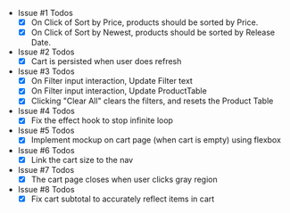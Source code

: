 - Issue #1 Todos
    - [x] On Click of Sort by Price, products should be sorted by Price.
    - [x] On Click of Sort by Newest, products should be sorted by Release Date.
 
- Issue #2 Todos
    - [x] Cart is persisted when user does refresh

- Issue #3 Todos
    - [x] On Filter input interaction, Update Filter text
    - [x] On Filter input interaction, Update ProductTable
    - [x] Clicking "Clear All" clears the filters, and resets the Product Table

- Issue #4 Todos
    - [x] Fix the effect hook to stop infinite loop

- Issue #5 Todos
    - [x] Implement mockup on cart page (when cart is empty) using flexbox

- Issue #6 Todos
    - [x] Link the cart size to the nav
    
- Issue #7 Todos
    - [x] The cart page closes when user clicks gray region

- Issue #8 Todos
    - [x] Fix cart subtotal to accurately reflect items in cart